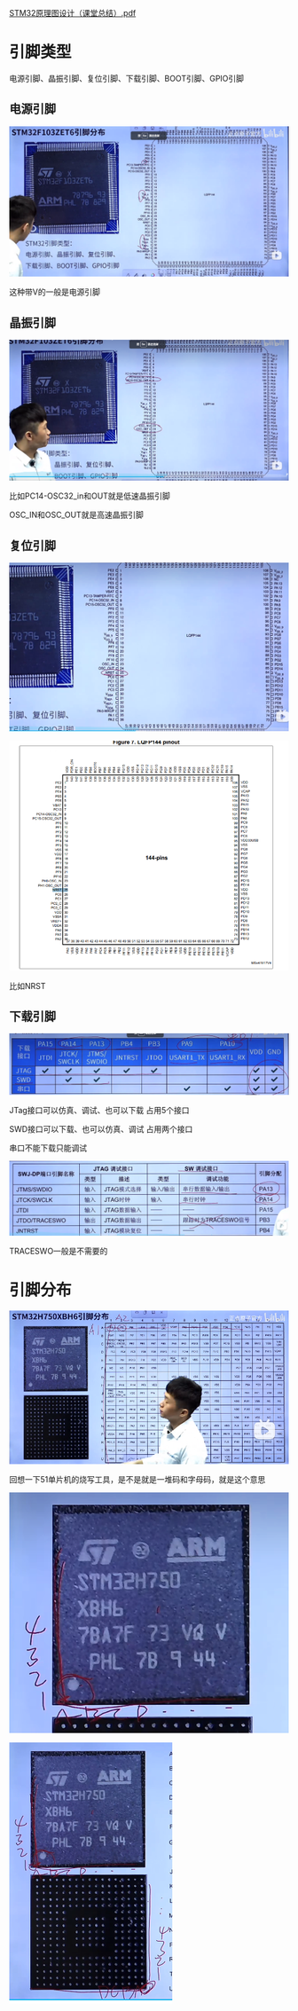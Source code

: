  [STM32原理图设计（课堂总结）.pdf](STM32原理图设计（课堂总结）.pdf) 

# 引脚类型

电源引脚、晶振引脚、复位引脚、下载引脚、BOOT引脚、GPIO引脚

## 电源引脚

![image-20231101190151570](assets/image-20231101190151570.png)

这种带V的一般是电源引脚

## 晶振引脚

![image-20231101190505531](assets/image-20231101190505531.png)

比如PC14-OSC32_in和OUT就是低速晶振引脚

OSC_IN和OSC_OUT就是高速晶振引脚

## 复位引脚

![image-20231101190634856](assets/image-20231101190634856.png)

![image-20231101190900379](assets/image-20231101190900379.png)

比如NRST

## 下载引脚

![image-20231101191107591](assets/image-20231101191107591.png)

JTag接口可以仿真、调试、也可以下载 占用5个接口

SWD接口可以下载、也可以仿真、调试 占用两个接口

串口不能下载只能调试

![image-20231101193910109](assets/image-20231101193910109.png)

TRACESWO一般是不需要的

# 引脚分布

![image-20231101200443786](assets/image-20231101200443786.png)

回想一下51单片机的烧写工具，是不是就是一堆码和字母码，就是这个意思

![image-20231101200636580](assets/image-20231101200636580.png)

![image-20231101200728345](assets/image-20231101200728345.png)

